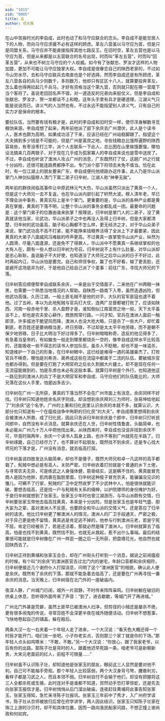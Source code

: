```yaml
---
aid: "1015"
zid: "0005"
title: 五
author: 项天鹰
---
```


在山中苦挨时光的李自成，此时也动了和马守应联合的念头。李自成不是能甘居人下的人物，而向马守应求援不必有这样的顾虑。革左八营虽以马守应为首，但是只是同盟关系，马守应并不能直接指挥其他七路反王。在旧时空，革左五营也是以马守应为首，但是从来都是以五营联合的名号出现，时而叫“革左五营”，时而叫“回革五营”，从来也不树立马守应的个人权威。如今有了张献忠、罗汝才这样的人物加盟，更加不可能让马守应独掌大权。李自成是很眷恋自己的陕西老家的，不过如今山穷水尽，去和马守应联兵去南直也是个好选择。然而李自成还是有所顾虑，革左八营各自的兵马少则数千，多则数万，他却只有区区十八人，就算要投奔革左，怎么着也得再拉起几千兵马，才好有资格当这个第九营，否则就只配在哪一营麾下当个客将了。虽说老回回名声不错，对一道造反的兄弟向来挺仗义，但是李自成和张献忠、罗汝才、贺一龙都谈不上和睦。这年头手里有兵才是硬道理，江湖义气只能是说说而已。讲义气的人当然也有，不过永远不能指望别人讲义气，只有自己的实力才是保命的根本。

要拉队伍，当然要有钱有粮才是，此时的李自成和旧时空一样，使尽浑身解数寻觅粮饷来源。李自成想了起来，两年前他派了部下余庆去广州潜伏，此人是个读书人，医术也颇为高明，如果成功活了下来，应该已经在广州站稳脚跟了。指望这个大夫搞到多少钱是不可能的，但是广州是富庶之地，寻些钱粮总比饿殍遍野的陕西容易些，有枣没枣打三竿，派个人去联系一下此人，总比困在山里挨饿要强，哪怕设法搞来几百两银子，对于现在几乎成为孤家寡人的李自成来说也是雪中送炭了。不过，李自成也听说了澳洲人攻占广州的消息，广东既然打了仗，这趟广州之行就十分凶险，还很可能连路费都挣不出，专门派个部下将领去未免不值当。恰在此时，有一位江湖上的朋友要来广东，李自成便托他顺路办这件事，此人乃是华山派掌门人神剑仙猿穆人清门下第二弟子归辛树，江湖人称“神拳无敌”。

两年前的群侠闹临高事件让中原武林元气大伤，华山派虽然只派出了黄真一个人，但是这个大师兄一去不复返，也在华山派内部引起了轩然大波。穆人清年老，早已不理会派中事务，黄真实际上是半个掌门。更重要的是，华山派的各种产业都是黄真在掌握，黄真的下落不明，让整个华山派的事务全都乱成一团。最要命的问题是：这个掌门弟子的位置由谁来执掌？按理说，归辛树是掌门人的二弟子，没了黄真就该他当家，论武功，华山派弟子之中也再没人及得上归辛树，但是大家都清楚，归辛树的武功虽高，脑子和心胸都不怎么样，更无经济之才。对于华山众弟子来说，掌门武功高不高不打紧，能不能挣来钱粮养活得了全派上下才最要紧，因此黄真的大弟子八面威风冯难敌的呼声更高。不过黄真一直掌管华山派产业，纵然为人圆滑，尽量八面逢源，还是免不了得罪人，华山派中不愿黄真一系继续掌权的也大有人在，颇有一些人想以归辛树为号召。归辛树说不上有什么肚量，对华山派却是忠心耿耿，虽说脑子不大好使，也知道没了大师兄之后华山派的日子不好过，此时再起内讧，华山派怕是要完。自己和师侄争权，赢了也不好看，输了更丢脸，还是避开这场是非为好。于是他自己给自己派了个差事：前往广东，寻找大师兄的下落。

归辛树答应顺便帮李自成联系余庆，一来是出于交情面子，二来他在广州两眼一抹黑，也需要一个熟悉当地情况的人帮助。自陕西一路南下入粤，虽然迭遇凶险，但他武功高强，久历江湖，一般土匪毛贼不是他的对手，大队的官军匪寇也逮不着他。过了五岭，本以为此地髡贼与官兵打大仗，连两广总督都被打败了，应该如陕西、河南一般赤地千里、杀人盈野才是，谁知倒似江南富庶之地一般，天下太平虽谈不上，却也是农夫安心耕作，商旅照常行路。一问才知，官兵在澳洲人面前一触即溃，许多城池干脆望风而降，澳洲人也没大抢大略，只是杀了一些大户，却忙着剿匪。老百姓还是要纳粮当差，终日劳碌，不过却是太太平平地劳碌，而不是朝不保夕地劳碌，日子比大明治下好过得多了。归辛树暗暗称奇，造反的他见得多了，有急着当皇帝的，有如蝗虫一般走到哪里都烧杀一空的，像李自成这样水平比较高的，还能吸收一些不得志的读书人参加队伍，虽杀人不眨眼，却也不是一味滥杀，知道维护一下自己的形象，在归辛树眼中，这已经是难得一遇的英雄豪杰了。打败官兵不稀奇，哪怕是刘希尧、蔺养成这些在流寇中都属于二流的队伍，要破城杀官也都办得到。但是要在打跑了大明官府之后长久割据大片疆土。却不是现在任何一支流寇能做到的，怕是东虏也未必有这般本事。就算归辛树是个外行，也知道他这一路见到的澳洲人的兵丁不是大明官军和李自成、马守应他们的队伍能比的，大师兄落在这伙人手里，怕是凶多吉少。

归辛树在广州一无所获，黄真的下落当然不会在广州市面上有消息，余庆同样不好找。归辛树只知道他姓余名庆字则成，却没想到余庆拜刘三为师时，张易坤给他起了“刘余庆”这个名字。广州的土著和归化民里认识余庆的本就不多，就算认识，大部分也只知道有一个在瘟疫战争中殉职的归化民“刘大夫”。李自成哪里想得到余庆会被澳洲人所救，成了归化民，因此只告诉归辛树余庆是个郎中，归辛树只打听民间郎中，自然没有半点消息。就算余庆还在人世，归辛树性情鲁直，头脑简单，也未必能从广州几十万人中把他找出来。从陕西来时，李自成也没说非找到余庆不可，毕竟时隔两年，余庆一个读书人孤身上路，也许不等到广州就死在半路了。归辛树琢磨，自己已经尽力了，也不算对不起朋友，既然找不到余庆，还是专心找大师兄的下落才是，广州没有消息，就去临高打探。

归辛树虽说四肢发达头脑简单，却也不是傻子，既然大师兄和卓一凡这样的高手都栽了，髡贼中想必是有高人，关防严密。归辛树衣着打扮就是个普通的乡下土佬，与寻常农夫无异，可是练武之人身强体健，筋骨结实，这是瞒不住的。黄真能冒充商人是因为他胖，肌肉裹在脂肪里面，归辛树这种瘦子冒充农夫，能骗骗没见识的雏儿，可瞒不了行家，髡贼的厂卫中定然收罗了不少武林中人，怕是很快就能识破。要想去临高，还是找一户与髡贼有关系的缙绅，以护院镖师的身份掩护为好。于是归辛树就想到了张家玉。张家玉少年时也曾江湖游历，与华山派颇有交情，归辛树要张家玉带他去临高找黄真，本来是十分凶险，但是张家玉也是年轻气盛、胆大妄为之辈，虽对澳洲人不反感，也要顾全和华山派的交情义气，还是答应了归辛树的请求。他比归辛树更了解澳洲人的情况，澳洲人的厂卫手段通天，严密之极，对于异己更是绝不留情，黄真逃是肯定逃不掉的，他参与行刺澳洲元老，若是宁死不屈，肯定已经被杀了，若是还活着，那就必然是降了澳洲人。归辛树就算去了临高，怕是也找不到黄真，既然找不到，也就无从救起，惹不出什么事端。最后的结果很可能就是归辛树像在广州一样逛一圈之后一无所获，把盘缠花光，他自然也就回陕西去了。

归辛树正待到黄埔和张家玉会合，却在广州街头打听到一个消息，据说之前闹瘟疫的时候，有个叫“刘余庆”的澳洲医官去过北门内的谢宅，年龄口音都和余庆相符，归辛树便接近几个谢府仆人打探消息，问明了这个“澳洲医官”的相貌，确认此人便是余庆。既然有了余庆的下落，那就不能急着去临高了，还是要在广州再寻找一番余庆的消息。当天晚上，归辛树宿在北门外的一座破庙内。

夜深人静，广州城门已闭，城外一片寂静，不时传来阵阵枭鸣。归辛树躺在破旧的供桌上休息，忽听得外面传来了声音：“到了，进去歇歇，等城门开了再进城。”

广州北门外甚是荒僻，虽然土匪早已被澳洲人扫净，但剪径的小贼还是屡杀不绝，更有很多闹鬼的传说，寻常百姓不会深更半夜在城外随便活动。归辛树不想惹事，飞快地卷起自己的铺盖，躲在殿后。

两条大汉一左一右夹着一个年轻人走了进来，一个大汉说：“看天色大概还得一个时辰才能开门，咱们坐一坐吧。小子你老实点，否则那三个家丁就是你的下场。”那年轻人点头如鸡啄米：“不敢，不敢。”另一个大汉说：“你放心，跟了我家老爷，以后有你的出路。那陈子壮是背时的人，跟着他迟早死路一条，咱老爷可是新朝新贵，大宋元老面前的红人，前程不可限量……”

归辛树虽不认识陈子壮，却知道他是张家玉的朋友，眼前这三人显然是要对他不利，自己可不能袖手旁观。那个年轻人比较孱弱，两个大汉身背弓弩，腰悬利刃，看样子都是习武之人，而且本领不弱。归辛树自忖不会输于他们，却没有把握将这三人全都杀死或生擒，此时连对手是谁都不知道，贸然动手恐打草惊蛇，还是先去向张家玉报信才是。归辛树悄悄从后门溜出破庙，连夜赶往黄埔将此事告知张家玉，张家玉得知，急忙来寻陈子壮报讯。张家玉三年前中了秀才，入广州府学读书，陈子壮从京师被放归后曾在府学讲学，两人因此结识。张家玉只知陈子壮家在珠江上游的沙贝村，却不知具体位置，因而一路向渔民船家问路，不想正撞上谢尚政和何如宾。

